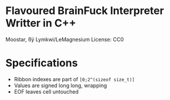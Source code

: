 Flavoured BrainFuck Interpreter Writter in C++
====================================

Moostar, ßÿ Lymkwi/LeMagnesium
License: CC0

# Specifications
 - Ribbon indexes are part of `[0;2^(sizeof size_t)]`
 - Values are signed long long, wrapping
 - EOF leaves cell untouched
